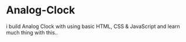 # Analog-Clock
i build Analog Clock with using basic HTML, CSS & JavaScript and learn much thing with this..
